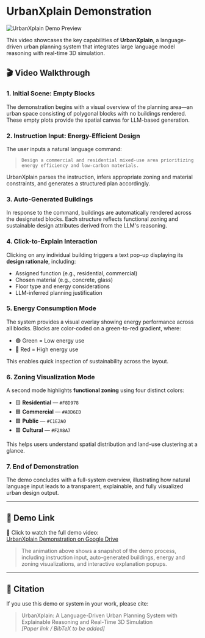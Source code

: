 # UrbanXplain Demonstration
![UrbanXplain Demo Preview](https://github.com/UrbanPlanningset/UrbanXplain/blob/main/UrbanXplain.gif?raw=true)

This video showcases the key capabilities of **UrbanXplain**, a language-driven urban planning system that integrates large language model reasoning with real-time 3D simulation.

## 🎬 Video Walkthrough

### 1. Initial Scene: Empty Blocks
The demonstration begins with a visual overview of the planning area—an urban space consisting of polygonal blocks with no buildings rendered. These empty plots provide the spatial canvas for LLM-based generation.

### 2. Instruction Input: Energy-Efficient Design
The user inputs a natural language command:

> `Design a commercial and residential mixed-use area prioritizing energy efficiency and low-carbon materials.`

UrbanXplain parses the instruction, infers appropriate zoning and material constraints, and generates a structured plan accordingly.

### 3. Auto-Generated Buildings
In response to the command, buildings are automatically rendered across the designated blocks. Each structure reflects functional zoning and sustainable design attributes derived from the LLM's reasoning.

### 4. Click-to-Explain Interaction
Clicking on any individual building triggers a text pop-up displaying its **design rationale**, including:
- Assigned function (e.g., residential, commercial)
- Chosen material (e.g., concrete, glass)
- Floor type and energy considerations
- LLM-inferred planning justification

### 5. Energy Consumption Mode
The system provides a visual overlay showing energy performance across all blocks. Blocks are color-coded on a green-to-red gradient, where:
- 🟢 Green = Low energy use
- 🔴 Red = High energy use

This enables quick inspection of sustainability across the layout.

### 6. Zoning Visualization Mode
A second mode highlights **functional zoning** using four distinct colors:
- 🟨 **Residential** — `#F8D978`
- 🟦 **Commercial** — `#A0D6ED`
- 🟩 **Public** — `#C1E2A0`
- 🟥 **Cultural** — `#F2A8A7`
  
This helps users understand spatial distribution and land-use clustering at a glance.

### 7. End of Demonstration
The demo concludes with a full-system overview, illustrating how natural language input leads to a transparent, explainable, and fully visualized urban design output.

---

## 🔗 Demo Link

🎥 Click to watch the full demo video:  
[UrbanXplain Demonstration on Google Drive](https://drive.google.com/file/d/1t7tF8tT2tp7p510DjK3LhANblLIiDjMP/view?usp=drive_link)

> The animation above shows a snapshot of the demo process, including instruction input, auto-generated buildings, energy and zoning visualizations, and interactive explanation popups.

---

## 📘 Citation

If you use this demo or system in your work, please cite:

> UrbanXplain: A Language-Driven Urban Planning System with Explainable Reasoning and Real-Time 3D Simulation  
> *[Paper link / BibTeX to be added]*
